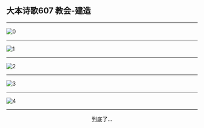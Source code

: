
## 大本诗歌607 教会-建造
        
<div id="aplayer0"></div>

---

<img alt="0" data-original="/data/d0607/0.png">

---

<img alt="1" data-original="/data/d0607/1.png">

---

<img alt="2" data-original="/data/d0607/2.png">

---

<img alt="3" data-original="/data/d0607/3.png">

---

<img alt="4" data-original="/data/d0607/4.png">

---

<p style="text-align: center">到底了...</p>

<script src="/js/dist-view.js"></script>

<script>
MAIN.id = 'd0607';
        
const ap0 = new APlayer({
    container: document.getElementById('aplayer0'),
    volume: 1,
    loop: 'none',
    preload: 'none',
    audio: [{
        name: '大本诗歌607.mp3',
        artist: '大本诗歌',
        url: 'https://res.wx.qq.com/voice/getvoice?mediaid=MzI0NTk3MDM5M18yMjQ3NDk1MjIy',
        cover: '/favicon'
    }]
});
</script>
